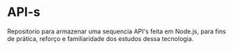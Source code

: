 # API-s
Repositorio para armazenar uma sequencia API's feita em Node.js, para fins de prática, reforço e familiaridade dos estudos dessa tecnologia.
